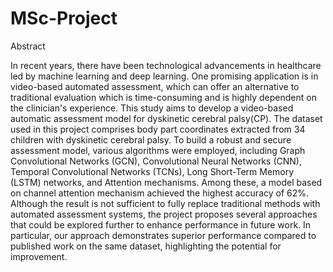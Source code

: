 # MSc-Project

Abstract

In recent years, there have been technological advancements in healthcare led by machine learning and deep learning. One promising application is in video-based automated assessment, which can offer an alternative to traditional evaluation which is time-consuming and is highly dependent on the clinician's experience. 
This study aims to develop a video-based automatic assessment model for dyskinetic cerebral palsy(CP). The dataset used in this project comprises  body part coordinates extracted from 34 children with dyskinetic cerebral palsy. To build a robust and secure assessment model, various algorithms were employed, including Graph Convolutional Networks (GCN), Convolutional Neural Networks (CNN), Temporal Convolutional Networks (TCNs), Long Short-Term Memory (LSTM) networks, and Attention mechanisms. Among these, a model based on channel attention mechanism achieved the highest accuracy of 62\%. Although the result is not sufficient to fully replace traditional methods with automated assessment systems, the project proposes several approaches that could be explored further to enhance performance in future work. In particular, our approach demonstrates superior performance compared to published work on the same dataset, highlighting the potential for improvement.
